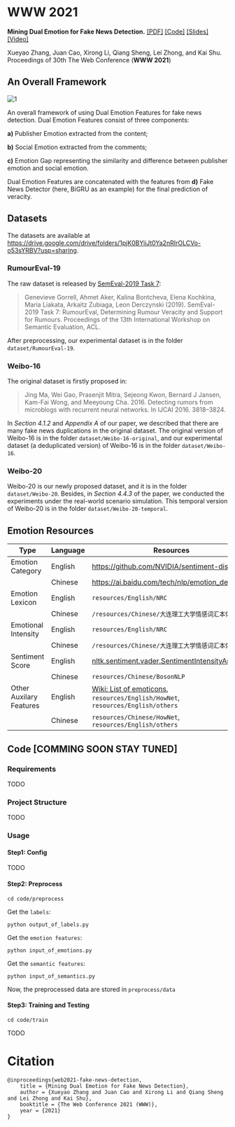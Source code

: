 # WWW 2021

**Mining Dual Emotion for Fake News Detection.** [[PDF]](https://www.zhangxueyao.com/assets/www2021-dual-emotion-paper.pdf) [[Code]](https://github.com/RMSnow/WWW2021) [[Slides]](https://www.zhangxueyao.com/assets/www2021-dual-emotion-slides.pdf) [[Video]](https://www.zhangxueyao.com/assets/www2021-dual-emotion-video.mp4) 

Xueyao Zhang, Juan Cao, Xirong Li, Qiang Sheng, Lei Zhong, and Kai Shu. Proceedings of 30th The Web Conference (**WWW 2021**)

## An Overall Framework

![1](https://github.com/RMSnow/WWW2021/blob/master/framework.png)

An overall framework of using Dual Emotion Features for fake news detection. Dual Emotion Features consist of three components: 

**a)** Publisher Emotion extracted from the content; 

**b)** Social Emotion extracted from the comments; 

**c)** Emotion Gap representing the similarity and difference between publisher emotion and social emotion.

Dual Emotion Features are concatenated with the features from **d)** Fake News Detector (here, BiGRU as an example) for the final prediction of veracity.

## Datasets

The datasets are available at https://drive.google.com/drive/folders/1pjK0BYiiJt0Ya2nRIrOLCVo-o53sYRBV?usp=sharing.

### RumourEval-19

The raw dataset is released by [SemEval-2019 Task 7](https://competitions.codalab.org/competitions/19938#learn_the_details-overview):

> Genevieve Gorrell, Ahmet Aker, Kalina Bontcheva, Elena Kochkina, Maria Liakata, Arkaitz Zubiaga, Leon Derczynski (2019). SemEval-2019 Task 7: RumourEval, Determining Rumour Veracity and Support for Rumours. Proceedings of the 13th International Workshop on Semantic Evaluation, ACL.

After preprocessing, our experimental dataset is in the folder `dataset/RumourEval-19`.

### Weibo-16

The original dataset is firstly proposed in:

> Jing Ma, Wei Gao, Prasenjit Mitra, Sejeong Kwon, Bernard J Jansen, Kam-Fai Wong, and Meeyoung Cha. 2016. Detecting rumors from microblogs with recurrent neural networks. In IJCAI 2016. 3818–3824.

In *Section 4.1.2* and *Appendix A* of our paper, we described that there are many fake news duplications in the original dataset. The original version of Weibo-16 is in the folder `dataset/Weibo-16-original`, and our experimental dataset (a deduplicated version) of Weibo-16 is in the folder `dataset/Weibo-16`.

### Weibo-20

Weibo-20 is our newly proposed dataset, and it is in the folder `dataset/Weibo-20`. Besides, in *Section 4.4.3* of the paper, we conducted the experiments under the real-world scenario simulation. This temporal version of Weibo-20 is in the folder `dataset/Weibo-20-temporal`.

## Emotion Resources

| Type                    | Language | Resources                                                    |
| ----------------------- | -------- | ------------------------------------------------------------ |
| Emotion Category        | English  | https://github.com/NVIDIA/sentiment-discovery                |
|                         | Chinese  | https://ai.baidu.com/tech/nlp/emotion_detection              |
| Emotion Lexicon         | English  | `resources/English/NRC`                                      |
|                         | Chinese  | `/resources/Chinese/大连理工大学情感词汇本体库`              |
| Emotional Intensity     | English  | `resources/English/NRC`                                      |
|                         | Chinese  | `/resources/Chinese/大连理工大学情感词汇本体库`              |
| Sentiment Score         | English  | [nltk.sentiment.vader.SentimentIntensityAnalyzer](https://www.nltk.org/api/nltk.sentiment.html#nltk.sentiment.vader.SentimentIntensityAnalyzer) |
|                         | Chinese  | `resources/Chinese/BosonNLP`                                 |
| Other Auxilary Features | English  | [Wiki: List of emoticons](https://en.wikipedia.org/wiki/List_of_emoticons), `resources/English/HowNet`, `resources/English/others` |
|                         | Chinese  | `resources/Chinese/HowNet`, `resources/English/others`       |

## Code [COMMING SOON STAY TUNED]

### Requirements

TODO

### Project Structure

TODO

### Usage

#### Step1: Config

TODO

#### Step2: Preprocess

```
cd code/preprocess
```

Get the `labels`:

```
python output_of_labels.py
```

Get the `emotion features`:

```
python input_of_emotions.py
```

Get the `semantic features`:

```
python input_of_semantics.py
```

Now, the preprocessed data are stored in `preprocess/data`

#### Step3: Training and Testing

```
cd code/train
```

TODO

# Citation

```
@inproceedings{web2021-fake-news-detection,
    title = {Mining Dual Emotion for Fake News Detection},
    author = {Xueyao Zhang and Juan Cao and Xirong Li and Qiang Sheng and Lei Zhong and Kai Shu},
    booktitle = {The Web Conference 2021 (WWW)},
    year = {2021}
}
```

